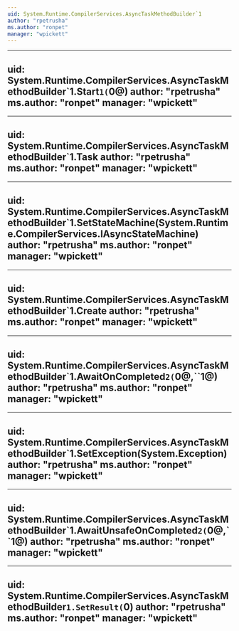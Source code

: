 ```yaml
---
uid: System.Runtime.CompilerServices.AsyncTaskMethodBuilder`1
author: "rpetrusha"
ms.author: "ronpet"
manager: "wpickett"
---
```


---
uid: System.Runtime.CompilerServices.AsyncTaskMethodBuilder`1.Start``1(``0@)
author: "rpetrusha"
ms.author: "ronpet"
manager: "wpickett"
---

---
uid: System.Runtime.CompilerServices.AsyncTaskMethodBuilder`1.Task
author: "rpetrusha"
ms.author: "ronpet"
manager: "wpickett"
---

---
uid: System.Runtime.CompilerServices.AsyncTaskMethodBuilder`1.SetStateMachine(System.Runtime.CompilerServices.IAsyncStateMachine)
author: "rpetrusha"
ms.author: "ronpet"
manager: "wpickett"
---

---
uid: System.Runtime.CompilerServices.AsyncTaskMethodBuilder`1.Create
author: "rpetrusha"
ms.author: "ronpet"
manager: "wpickett"
---

---
uid: System.Runtime.CompilerServices.AsyncTaskMethodBuilder`1.AwaitOnCompleted``2(``0@,``1@)
author: "rpetrusha"
ms.author: "ronpet"
manager: "wpickett"
---

---
uid: System.Runtime.CompilerServices.AsyncTaskMethodBuilder`1.SetException(System.Exception)
author: "rpetrusha"
ms.author: "ronpet"
manager: "wpickett"
---

---
uid: System.Runtime.CompilerServices.AsyncTaskMethodBuilder`1.AwaitUnsafeOnCompleted``2(``0@,``1@)
author: "rpetrusha"
ms.author: "ronpet"
manager: "wpickett"
---

---
uid: System.Runtime.CompilerServices.AsyncTaskMethodBuilder`1.SetResult(`0)
author: "rpetrusha"
ms.author: "ronpet"
manager: "wpickett"
---
